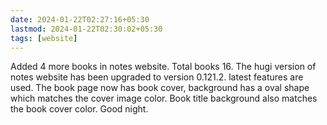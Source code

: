 ```yaml
---
date: 2024-01-22T02:27:16+05:30
lastmod: 2024-01-22T02:30:02+05:30
tags: [website]
---
```


Added 4 more books in notes website. Total books 16. The hugi version of notes website has been upgraded to version 0.121.2. latest features are used. The book page now has book cover, background has a oval shape which matches the cover image color. Book title background also matches the book cover color. Good night.
